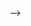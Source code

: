 <!-- ---
layout: default
title: About
permalink: /about/
---

This is the base Jekyll theme. You can find out more info about customizing your Jekyll theme, as well as basic Jekyll usage documentation at [jekyllrb.com](http://jekyllrb.com/)

You can find the source code for the Jekyll new theme at: [github.com/jglovier/jekyll-new](https://github.com/jglovier/jekyll-new)

You can find the source code for Jekyll at [github.com/jekyll/jekyll](https://github.com/jekyll/jekyll)


<section class="container pt">
<p> My Projects </p>
    <div class="row mt centered"> 
    <hr>
      <div class="col-lg-4">
        <a class="zoom green" href="work01.html"><img class="img-responsive" src="/sb.jpg" alt="" /></a>
        <p>Swach Bharath</p>
      </div>
      <div class="col-lg-4">
        <a class="zoom green" href="work01.html"><img class="img-responsive" src="/flames.jpg" alt="" /></a>
        <p>Flames</p>
      </div>
      <div class="col-lg-4">
        <a class="zoom green" href="/work"><img class="img-responsive" src="/more.jpg" alt="" /></a>
        <p>More....</p>
      </div>
    </div><!-- /row -->

</section> -->